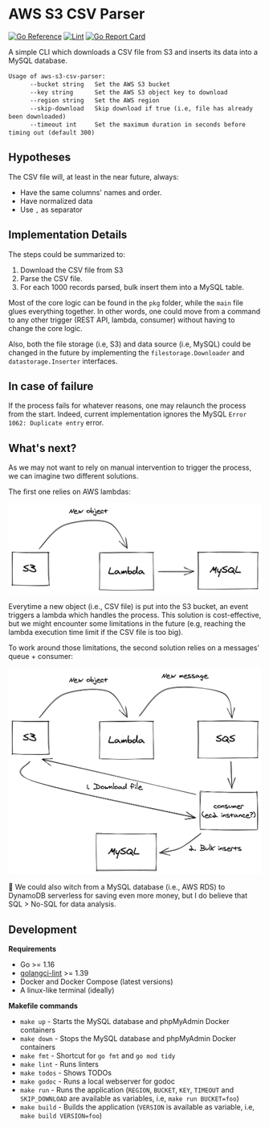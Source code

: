 # AWS S3 CSV Parser

[![Go Reference](https://pkg.go.dev/badge/github.com/gulien/aws-s3-csv-parser.svg)](https://pkg.go.dev/github.com/gulien/aws-s3-csv-parser)
[![Lint](https://github.com/gulien/aws-s3-csv-parser/actions/workflows/lint.yml/badge.svg)](https://github.com/gulien/aws-s3-csv-parser/actions/workflows/lint.yml)
[![Go Report Card](https://goreportcard.com/badge/github.com/gulien/aws-s3-csv-parser)](https://goreportcard.com/report/github.com/gulien/aws-s3-csv-parser)

A simple CLI which downloads a CSV file from S3 and inserts its data into a MySQL database.

```
Usage of aws-s3-csv-parser:
      --bucket string   Set the AWS S3 bucket
      --key string      Set the AWS S3 object key to download
      --region string   Set the AWS region
      --skip-download   Skip download if true (i.e, file has already been downloaded)
      --timeout int     Set the maximum duration in seconds before timing out (default 300)
```

## Hypotheses

The CSV file will, at least in the near future, always:

* Have the same columns' names and order.
* Have normalized data
* Use `,` as separator

## Implementation Details

The steps could be summarized to:

1. Download the CSV file from S3
2. Parse the CSV file.
3. For each 1000 records parsed, bulk insert them into a MySQL table.

Most of the core logic can be found in the `pkg` folder, while the `main` file glues everything together.
In other words, one could move from a command to any other trigger (REST API, lambda, consumer) without having to change
the core logic.

Also, both the file storage (i.e, S3) and data source (i.e, MySQL) could be changed in the future by implementing the
`filestorage.Downloader` and `datastorage.Inserter` interfaces.

## In case of failure

If the process fails for whatever reasons, one may relaunch the process from the start. Indeed, current implementation 
ignores the MySQL `Error 1062: Duplicate entry` error. 

## What's next?

As we may not want to rely on manual intervention to trigger the process, we can imagine two different solutions.

The first one relies on AWS lambdas:

![lambda](./assets/lambda.png)

Everytime a new object (i.e., CSV file) is put into the S3 bucket, an event triggers a lambda which handles the process.
This solution is cost-effective, but we might encounter some limitations in the future 
(e.g, reaching the lambda execution time limit if the CSV file is too big).

To work around those limitations, the second solution relies on a messages' queue + consumer:

![SQS](./assets/sqs.png)

📣 We could also witch from a MySQL database (i.e., AWS RDS) to DynamoDB serverless for saving even more money, but I
do believe that SQL > No-SQL for data analysis.

## Development

**Requirements**

* Go >= 1.16
* [golangci-lint](https://golangci-lint.run/) >= 1.39
* Docker and Docker Compose (latest versions)
* A linux-like terminal (ideally)

**Makefile commands**

* `make up` - Starts the MySQL database and phpMyAdmin Docker containers
* `make down` - Stops the MySQL database and phpMyAdmin Docker containers 
* `make fmt` - Shortcut for `go fmt` and `go mod tidy`
* `make lint` - Runs linters
* `make todos` - Shows TODOs
* `make godoc` - Runs a local webserver for godoc
* `make run` - Runs the application (`REGION`, `BUCKET`, `KEY`, `TIMEOUT` and `SKIP_DOWNLOAD` are available as variables, i.e, `make run BUCKET=foo`)
* `make build` - Builds the application (`VERSION` is available as variable, i.e, `make build VERSION=foo`)